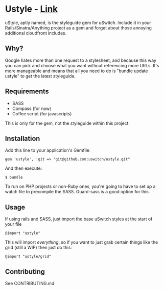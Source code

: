 # Ustyle - [Link](http://ustyle.uswitchinternal.com)

uStyle, aptly named, is the styleguide gem for uSwitch. Include it in your Rails/Sinatra/Anything project as a gem and forget about those annoying additional cloudfront includes.

## Why?

Google hates more than one request to a stylesheet, and because this way you can pick and choose what you want without referencing more URLs. It's more manageable and means that all you need to do is "bundle update ustyle" to get the latest styleguide.

## Requirements

- SASS
- Compass (for now)
- Coffee script (for javascripts)

This is only for the gem, not the styleguide within this project.

## Installation

Add this line to your application's Gemfile:

    gem 'ustyle', :git => "git@github.com:uswitch/ustyle.git"

And then execute:

    $ bundle

To run on PHP projects or non-Ruby ones, you're going to have to set up a watch file to precompile the SASS. Guard-sass is a good option for this.

## Usage

If using rails and SASS, just import the base uSwitch styles at the start of your file

    @import "ustyle"

This will import *everything*, so if you want to just grab certain things like the grid (still a WIP) then just do this:

    @import "ustyle/grid"

## Contributing

See CONTRIBUTING.md
